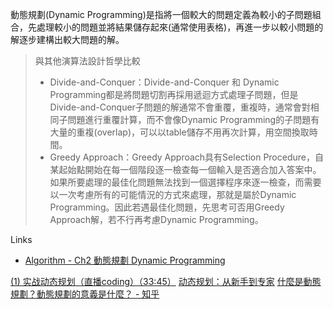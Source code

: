 動態規劃(Dynamic Programming)是指將一個較大的問題定義為較小的子問題組合，先處理較小的問題並將結果儲存起來(通常使用表格)，再進一步以較小問題的解逐步建構出較大問題的解。

> 與其他演算法設計哲學比較
> * Divide-and-Conquer：Divide-and-Conquer 和 Dynamic Programming都是將問題切割再採用遞迴方式處理子問題，但是Divide-and-Conquer子問題的解通常不會重覆，重複時，通常會對相同子問題進行重覆計算，而不會像Dynamic Programming的子問題有大量的重複(overlap)，可以以table儲存不用再次計算，用空間換取時間。
> * Greedy Approach：Greedy Approach具有Selection Procedure，自某起始點開始在每一個階段逐一檢查每一個輸入是否適合加入答案中。如果所要處理的最佳化問題無法找到一個選擇程序來逐一檢查，而需要以一次考慮所有的可能情況的方式來處理，那就是屬於Dynamic Programming。因此若遇最佳化問題，先思考可否用Greedy Approach解，若不行再考慮Dynamic Programming。

Links
* [Algorithm - Ch2 動態規劃 Dynamic Programming](http://mropengate.blogspot.tw/2015/01/algorithm-ch2-dynamic-programming.html)

[(1) 实战动态规划（直播coding）（33:45）](https://www.julyedu.com/video/play/27/19)
[动态规划：从新手到专家](http://www.hawstein.com/posts/dp-novice-to-advanced.html)
[什麼是動態規劃？動態規劃的意義是什麼？ - 知乎](https://www.zhihu.com/question/23995189)
